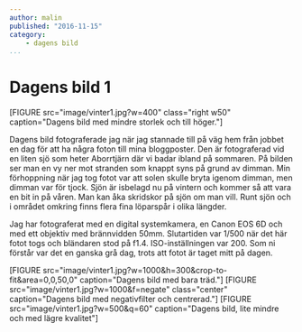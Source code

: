 ```yaml
---
author: malin
published: "2016-11-15"
category:
    - dagens bild
...
```

Dagens bild 1
==================================
[FIGURE src="image/vinter1.jpg?w=400" class="right w50" caption="Dagens bild med mindre storlek och till höger."]

Dagens bild fotograferade jag när jag stannade till på väg hem från jobbet en dag för att ha några foton till mina bloggposter. Den är fotograferad vid en liten sjö som heter Aborrtjärn där vi badar ibland på sommaren. På bilden ser man en vy ner mot stranden som knappt syns på grund av dimman. Min förhoppning när jag tog fotot var att solen skulle bryta igenom dimman, men dimman var för tjock. Sjön är isbelagd nu på vintern och kommer så att vara en bit in på våren. Man kan åka skridskor på sjön om man vill. Runt sjön och i området omkring finns flera fina löparspår i olika längder.

Jag har fotograferat med en digital systemkamera, en Canon EOS 6D och med ett objektiv med brännvidden 50mm. Slutartiden var 1/500 när det här fotot togs och bländaren stod på f1.4. ISO-inställningen var 200. Som ni förstår var det en ganska grå dag, trots att fotot är taget mitt på dagen.

<!--more-->

[FIGURE src="image/vinter1.jpg?w=1000&h=300&crop-to-fit&area=0,0,50,0" caption="Dagens bild med bara träd."]
[FIGURE src="image/vinter1.jpg?w=1000&f=negate" class="center" caption="Dagens bild med negativfilter och centrerad."]
[FIGURE src="image/vinter1.jpg?w=500&q=60" caption="Dagens bild, lite mindre och med lägre kvalitet"]
